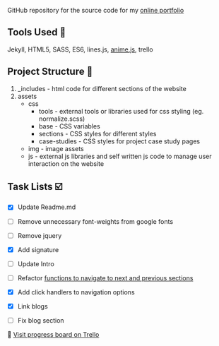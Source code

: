 GitHub repository for the source code for my [online portfolio](https://dinika.github.io/portfolio/)

## Tools Used :hammer:
Jekyll, HTML5, SASS, ES6, lines.js, [anime.js](https://github.com/juliangarnier/anime), trello



## Project Structure :open_file_folder:

1. _includes - html code for different sections of the website
2. assets
   - css
     - tools - external tools or libraries used for css styling (eg. normalize.scss)
     - base - CSS variables
     - sections - CSS styles for different styles
     - case-studies - CSS styles for project case study pages
   - img - image assets
   - js - external js libraries and self written js code to manage user interaction on the website



## Task Lists :ballot_box_with_check:

- [x] Update Readme.md
- [ ] Remove unnecessary font-weights from google fonts
- [ ] Remove jquery
- [x] Add signature
- [ ] Update Intro
- [ ] Refactor [functions to navigate to next and previous sections](https://github.com/Dinika/portfolio/blob/master/assets/js/functions.js#L46)
- [x] Add click handlers to navigation options
- [x] Link blogs
- [ ] Fix blog section



:link: [Visit progress board on Trello](https://trello.com/b/rbgAUrPd/portfolio)
